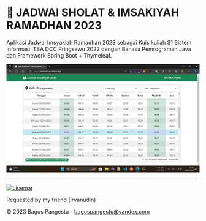 # 🕌 JADWAl SHOLAT & IMSAKIYAH RAMADHAN 2023

Aplikasi Jadwal Imsyakiah Ramadhan 2023 sebagai Kuis kuliah S1 Sistem Informasi ITBA DCC Pringsewu 2022 dengan Bahasa Pemrograman Java dan Framework Spring Boot + Thymeleaf.

![Screenshot](screenshot.png)

---

[![License](https://img.shields.io/badge/License-MIT-green)](LICENSE)

Requested by my friend (Irvanudin)

© 2023 Bagus Pangestu - <baguspangestu@yandex.com>
